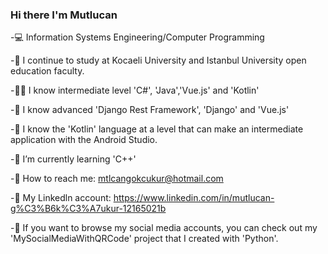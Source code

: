 ### Hi there I'm Mutlucan

  -💻 Information Systems Engineering/Computer Programming
  
  -🏫 I continue to study at Kocaeli University and Istanbul University open education faculty.
  
  -👨‍💻 I know intermediate level 'C#', 'Java','Vue.js' and 'Kotlin'
  
  -🔭 I know advanced 'Django Rest Framework', 'Django' and 'Vue.js'
  
  -📲 I know the 'Kotlin' language at a level that can make an intermediate application with the Android Studio.
  
  -🌱 I’m currently learning 'C++'
  
  -📧 How to reach me: mtlcangokcukur@hotmail.com
  
  -💬 My Linkedln account: https://www.linkedin.com/in/mutlucan-g%C3%B6k%C3%A7ukur-12165021b 
  
  -🪪 If you want to browse my social media accounts, you can check out my 'MySocialMediaWithQRCode' project that I created with 'Python'.
  


<!--
**MutlucanGokcukur/MutlucanGokcukur** is a ✨ _special_ ✨ repository because its `README.md` (this file) appears on your GitHub profile.

Here are some ideas to get you started:

- 🔭 I’m currently working on ...
- 🌱 I’m currently learning ...
- 👯 I’m looking to collaborate on ...
- 🤔 I’m looking for help with ...
- 💬 Ask me about ...
- 📫 How to reach me: ...
- 😄 Pronouns: ...
- ⚡ Fun fact: ...
-->
